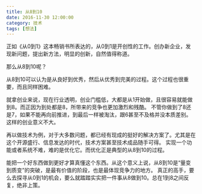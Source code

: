 ```yaml
---
title: 从8到10
date: 2016-11-30 12:00:00
category: 技术
tags: [想法]
---
```


正如《从0到1》这本畅销书所表达的，从0到1是开创性的工作。创办新企业，发现新问题，提出新方法，明显的创新，自然值得称道。

那么从8到10呢？

<!--more-->

从8到10可以认为是从良好到优秀，然后从优秀到完美的过程。这个过程也很重要，而且同样困难。

就拿创业来说，现在行业透明，创业门槛低，大都是从1开始做，且很容易就能做到8。而正因为到处都是8，所带来的竞争也更加激烈和残酷。
不管你做到了8还是7，如果不能再向前推进，到最后一样被淘汰，跟6甚至不及格并没本质差别。这样的创业意义不大。

再以做技术为例，对于大多数问题，都已经有现成的挺好的解决方案了。尤其是在这个开源盛行、信息发达的时代，技术方案甚至技术成品随手可得。
实现一个功能或者系统不难，难的是优化它。而优化正是典型的从8到10的过程。

能把一个好东西做到更好才算真懂这个东西。从这个意义上说，从8到10是“量变到质变”的突破，是最有价值的阶段，也是最体现竞争力的地方。
真正的高手，要么去探寻从0到1的机会，要么就踏踏实实把一件事从8做到10。总在1到8之间反复，绝非上策。